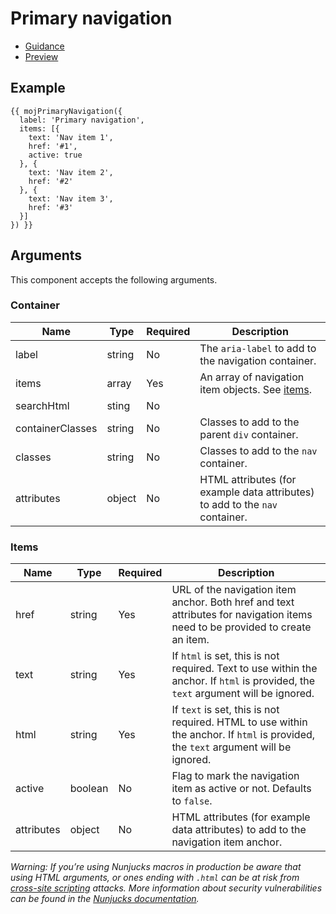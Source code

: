# Primary navigation

- [Guidance](https://moj-design-system.herokuapp.com/components/primary-navigation)
- [Preview](https://moj-frontend.herokuapp.com/components/primary-navigation)

## Example

```
{{ mojPrimaryNavigation({
  label: 'Primary navigation',
  items: [{
    text: 'Nav item 1',
    href: '#1',
    active: true
  }, {
    text: 'Nav item 2',
    href: '#2'
  }, {
    text: 'Nav item 3',
    href: '#3'
  }]
}) }}
```

## Arguments

This component accepts the following arguments.

### Container

|Name|Type|Required|Description|
|---|---|---|---|
|label|string|No|The `aria-label` to add to the navigation container.|
|items|array|Yes|An array of navigation item objects. See [items](#items).|
|searchHtml|sting|No||
|containerClasses|string|No|Classes to add to the parent `div` container.|
|classes|string|No|Classes to add to the `nav` container.|
|attributes|object|No|HTML attributes (for example data attributes) to add to the `nav` container.|

### Items

|Name|Type|Required|Description|
|---|---|---|---|
|href|string|Yes|URL of the navigation item anchor. Both href and text attributes for navigation items need to be provided to create an item.|
|text|string|Yes|If `html` is set, this is not required. Text to use within the anchor. If `html` is provided, the `text` argument will be ignored.|
|html|string|Yes|If `text` is set, this is not required. HTML to use within the anchor. If `html` is provided, the `text` argument will be ignored.|
|active|boolean|No|Flag to mark the navigation item as active or not. Defaults to `false`.|
|attributes|object|No|HTML attributes (for example data attributes) to add to the navigation item anchor.|


*Warning: If you’re using Nunjucks macros in production be aware that using HTML arguments, or ones ending with `.html` can be at risk from [cross-site scripting](https://en.wikipedia.org/wiki/Cross-site_scripting) attacks. More information about security vulnerabilities can be found in the [Nunjucks documentation](https://mozilla.github.io/nunjucks/api.html#user-defined-templates-warning).*
